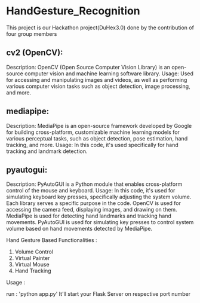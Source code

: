 # HandGesture_Recognition

This project is our Hackathon project(DuHex3.0) done by the contribution of four group members


## cv2 (OpenCV):

Description: OpenCV (Open Source Computer Vision Library) is an open-source computer vision and machine learning software library.
Usage: Used for accessing and manipulating images and videos, as well as performing various computer vision tasks such as object detection, image processing, and more.

## mediapipe:

Description: MediaPipe is an open-source framework developed by Google for building cross-platform, customizable machine learning models for various perceptual tasks, such as object detection, pose estimation, hand tracking, and more.
Usage: In this code, it's used specifically for hand tracking and landmark detection.

## pyautogui:

Description: PyAutoGUI is a Python module that enables cross-platform control of the mouse and keyboard.
Usage: In this code, it's used for simulating keyboard key presses, specifically adjusting the system volume.
Each library serves a specific purpose in the code. OpenCV is used for accessing the camera feed, displaying images, and drawing on them. MediaPipe is used for detecting hand landmarks and tracking hand movements. PyAutoGUI is used for simulating key presses to control system volume based on hand movements detected by MediaPipe.


Hand Gesture Based Functionalities : 
1. Volume Control
2. Virtual Painter 
3. Virtual Mouse
4. Hand Tracking 

Usage : 

run : 'python app.py'
It'll start your Flask Server on respective port number 
